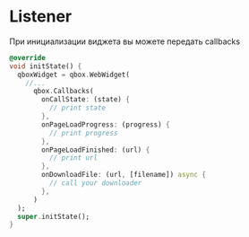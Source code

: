 # Listener

При инициализации виджета вы можете передать callbacks

```dart
@override
void initState() {
  qboxWidget = qbox.WebWidget(
    //...
      qbox.Callbacks(
        onCallState: (state) {
          // print state
        },
        onPageLoadProgress: (progress) {
          // print progress
        },
        onPageLoadFinished: (url) {
          // print url
        },
        onDownloadFile: (url, [filename]) async {
          // call your downloader
        },
      )
  );
  super.initState();
}
```
